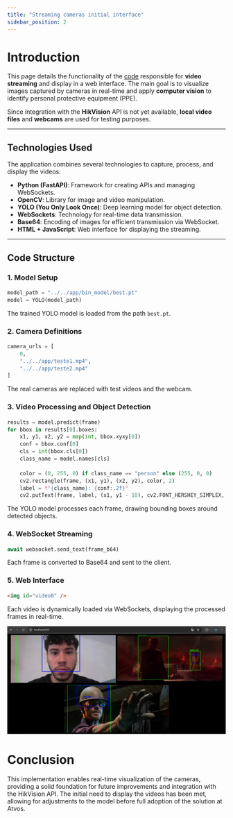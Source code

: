 ```yaml
---
title: "Streaming cameras initial interface"
sidebar_position: 2
---
```



# Introduction  

This page details the functionality of the [code](https://github.com/Inteli-College/2025-1A-T03-G34-INTERNO/blob/dev/SIMPATIA/src/interface/backend/main.py) responsible for **video streaming** and display in a web interface. The main goal is to visualize images captured by cameras in real-time and apply **computer vision** to identify personal protective equipment (PPE).  

Since integration with the **HikVision** API is not yet available, **local video files** and **webcams** are used for testing purposes.

---

## Technologies Used  

The application combines several technologies to capture, process, and display the videos:  

- **Python (FastAPI)**: Framework for creating APIs and managing WebSockets.  
- **OpenCV**: Library for image and video manipulation.  
- **YOLO (You Only Look Once)**: Deep learning model for object detection.  
- **WebSockets**: Technology for real-time data transmission.  
- **Base64**: Encoding of images for efficient transmission via WebSocket.  
- **HTML + JavaScript**: Web interface for displaying the streaming.

---

## Code Structure  

### 1. **Model Setup**  
```python
model_path = "../../app/bin_model/best.pt"
model = YOLO(model_path)
```

The trained YOLO model is loaded from the path `best.pt`.

### 2. **Camera Definitions**
```python
camera_urls = [
    0, 
    "../../app/teste1.mp4",
    "../../app/teste2.mp4"
]
```

The real cameras are replaced with test videos and the webcam.

### 3. **Video Processing and Object Detection**
```python 
results = model.predict(frame)
for bbox in results[0].boxes:
    x1, y1, x2, y2 = map(int, bbox.xyxy[0])
    conf = bbox.conf[0]
    cls = int(bbox.cls[0])
    class_name = model.names[cls]

    color = (0, 255, 0) if class_name == "person" else (255, 0, 0)
    cv2.rectangle(frame, (x1, y1), (x2, y2), color, 2)
    label = f"{class_name}: {conf:.2f}"
    cv2.putText(frame, label, (x1, y1 - 10), cv2.FONT_HERSHEY_SIMPLEX, 0.5, color, 2)
```

The YOLO model processes each frame, drawing bounding boxes around detected objects.

### 4. **WebSocket Streaming**
```python 
await websocket.send_text(frame_b64)
```

Each frame is converted to Base64 and sent to the client.

### 5. **Web Interface**
```html
<img id="video0" />
```

Each video is dynamically loaded via WebSockets, displaying the processed frames in real-time.

![alt text](../../../static/img/interface.png)

# Conclusion

This implementation enables real-time visualization of the cameras, providing a solid foundation for future improvements and integration with the HikVision API. The initial need to display the videos has been met, allowing for adjustments to the model before full adoption of the solution at Atvos.
